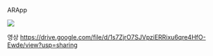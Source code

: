 ARApp

<img style="width:200px length:400px" src="https://user-images.githubusercontent.com/75964073/159514730-80fae143-8a48-4522-ab19-22674f0b116c.PNG">

영상
https://drive.google.com/file/d/1s7ZjrO7SJVpziERRixu6qre4HfO-Ewde/view?usp=sharing
